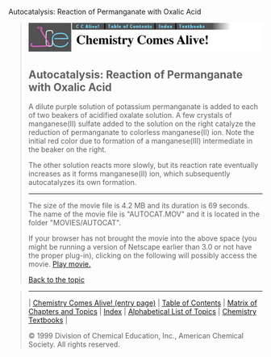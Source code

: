 





 Autocatalysis: Reaction of Permanganate with Oxalic Acid
 



> ![Chemistry Comes Alive!](ccahead.gif)
> 
> 
> 
> 
> 
> 
> 
> 
> 
> ## Autocatalysis: Reaction of Permanganate with Oxalic Acid
> 
> 
> 
> 
> 
> 
> 
> 
>   
> 
> 
> 
> 
> 
>  A dilute purple solution of potassium permanganate is added to each of two beakers of acidified oxalate solution. A few crystals of manganese(II) sulfate added to the solution on the right catalyze the reduction of permanganate to colorless manganese(II) ion. Note the initial red color due to formation of a manganese(III) intermediate in the beaker on the right.
>  
> 
> 
> 
>  The other solution reacts more slowly, but its reaction rate eventually increases as it forms manganese(II) ion, which subsequently autocatalyzes its own formation.
>  
> 
> 
> 
> 
> 
> 
> 
> ---
> 
> 
>  The size of the movie file is 4.2 MB and its duration is 69 seconds. 
The name of the movie file is "AUTOCAT.MOV" 
and it is located in the folder "MOVIES/AUTOCAT".
>  
> 
> 
> 
>  If your browser has not brought the movie into the above space
(you might be running a version of Netscape earlier than 3.0 or
not have the proper plug-in), clicking on the following will
possibly access the movie.
>  [Play movie.](../../MOVIES/AUTOCAT/AUTOCAT.MOV) 
> 
> 
> 
> 
> [Back to the topic](../../MAIN/AUTOCAT/PAGE1.HTM)



> ---
> 
> 
>  |
>  [Chemistry Comes Alive! (entry page)](../../INDEX.HTM) 
>  |
>  [Table of Contents](../../CONTENTS.HTM) 
>  |
>  [Matrix of Chapters and Topics](../../MATRIX.HTM) 
>  |
>  [Index](../../WORDS.HTM) 
>  |
>  [Alphabetical List of Topics](../../ALPHATOP.HTM) 
>  |
>  [Chemistry Textbooks](../../BOOKS.HTM) 
>  |
>  
>  © 1999 Division of Chemical Education, Inc.,
American Chemical Society. All rights reserved.





